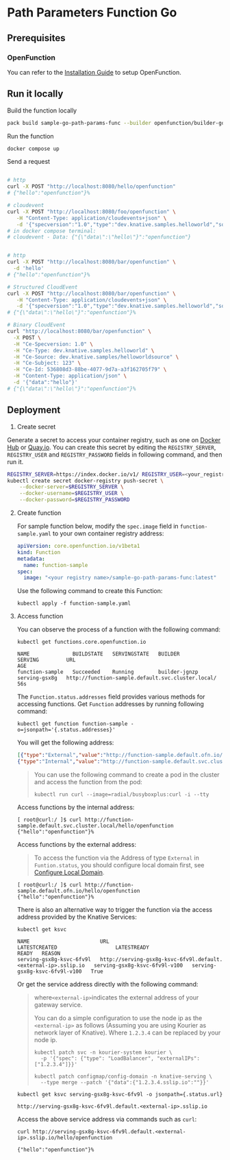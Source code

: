 # Path Parameters Function Go

## Prerequisites

### OpenFunction

You can refer to the [Installation Guide](https://github.com/OpenFunction/OpenFunction#install-openfunction) to setup OpenFunction.

## Run it locally

Build the function locally

```sh
pack build sample-go-path-params-func --builder openfunction/builder-go:v2.4.0-1.17 --env FUNC_NAME="pathParametersFunction"  --env FUNC_CLEAR_SOURCE=true
```

Run the function

```sh
docker compose up
```

Send a request

```sh

# http
curl -X POST "http://localhost:8080/hello/openfunction"
# {"hello":"openfunction"}%

# cloudevent
curl -X POST "http://localhost:8080/foo/openfunction" \
   -H "Content-Type: application/cloudevents+json" \
   -d '{"specversion":"1.0","type":"dev.knative.samples.helloworld","source":"dev.knative.samples/helloworldsource","id":"536808d3-88be-4077-9d7a-a3f162705f79","data":{"data":"hello"}}'
# in docker compose terminal:
# cloudevent - Data: {"{\"data\":\"hello\"}":"openfunction"}


# http
curl -X POST "http://localhost:8080/bar/openfunction" \
  -d 'hello'
# {"hello":"openfunction"}%

# Structured CloudEvent
curl -X POST "http://localhost:8080/bar/openfunction" \
   -H "Content-Type: application/cloudevents+json" \
   -d '{"specversion":"1.0","type":"dev.knative.samples.helloworld","source":"dev.knative.samples/helloworldsource","id":"536808d3-88be-4077-9d7a-a3f162705f79","data":{"data":"hello"}}'
# {"{\"data\":\"hello\"}":"openfunction"}%

# Binary CloudEvent
curl "http://localhost:8080/bar/openfunction" \
  -X POST \
  -H "Ce-Specversion: 1.0" \
  -H "Ce-Type: dev.knative.samples.helloworld" \
  -H "Ce-Source: dev.knative.samples/helloworldsource" \
  -H "Ce-Subject: 123" \
  -H "Ce-Id: 536808d3-88be-4077-9d7a-a3f162705f79" \
  -H "Content-Type: application/json" \
  -d '{"data":"hello"}'
# {"{\"data\":\"hello\"}":"openfunction"}%
```


## Deployment

1. Create secret

Generate a secret to access your container registry, such as one on [Docker Hub](https://hub.docker.com/) or [Quay.io](https://quay.io/).
You can create this secret by editing the ``REGISTRY_SERVER``, ``REGISTRY_USER`` and ``REGISTRY_PASSWORD`` fields in following command, and then run it.

  ```bash
  REGISTRY_SERVER=https://index.docker.io/v1/ REGISTRY_USER=<your_registry_user> REGISTRY_PASSWORD=<your_registry_password>
  kubectl create secret docker-registry push-secret \
      --docker-server=$REGISTRY_SERVER \
      --docker-username=$REGISTRY_USER \
      --docker-password=$REGISTRY_PASSWORD
  ```

2. Create function

   For sample function below, modify the ``spec.image`` field in ``function-sample.yaml`` to your own container registry address:

    ```yaml
    apiVersion: core.openfunction.io/v1beta1
    kind: Function
    metadata:
      name: function-sample
    spec:
      image: "<your registry name>/sample-go-path-params-func:latest"
    ```

   Use the following command to create this Function:

    ```shell
    kubectl apply -f function-sample.yaml
    ```

3. Access function

   You can observe the process of a function with the following command:

    ```shell
   kubectl get functions.core.openfunction.io
   
   NAME              BUILDSTATE   SERVINGSTATE   BUILDER         SERVING         URL                                                        AGE
   function-sample   Succeeded    Running        builder-jgnzp   serving-gsx8g   http://function-sample.default.svc.cluster.local/          56s
    ```

   The `Function.status.addresses` field provides various methods for accessing functions.
   Get `Function` addresses by running following command:
   ```shell
   kubectl get function function-sample -o=jsonpath='{.status.addresses}'
   ```
   You will get the following address:
   ```json
   [{"type":"External","value":"http://function-sample.default.ofn.io/"},
   {"type":"Internal","value":"http://function-sample.default.svc.cluster.local/"}]
   ```

   > You can use the following command to create a pod in the cluster and access the function from the pod:
   >
   > ```shell
   > kubectl run curl --image=radial/busyboxplus:curl -i --tty
   > ```
   Access functions by the internal address:
   ```shell
   [ root@curl:/ ]$ curl http://function-sample.default.svc.cluster.local/hello/openfunction
   {"hello":"openfunction"}%
   ```

   Access functions by the external address:
   > To access the function via the Address of type `External` in `Funtion.status`, you should configure local domain first, see [Configure Local Domain](https://openfunction.dev/docs/concepts/networking/local-domain).
   ```shell
   [ root@curl:/ ]$ curl http://function-sample.default.ofn.io/hello/openfunction
   {"hello":"openfunction"}%
   ```

   There is also an alternative way to trigger the function via the access address provided by the Knative Services:

    ```shell
    kubectl get ksvc
     
    NAME                       URL                                                            LATESTCREATED                   LATESTREADY                     READY   REASON
    serving-gsx8g-ksvc-6fv9l   http://serving-gsx8g-ksvc-6fv9l.default.<external-ip>.sslip.io   serving-gsx8g-ksvc-6fv9l-v100   serving-gsx8g-ksvc-6fv9l-v100   True
    ```
   
   Or get the service address directly with the following command:
   
   > where` <external-ip> `indicates the external address of your gateway service.
   >
   > You can do a simple configuration to use the node ip as the `<external-ip>` as follows  (Assuming you are using Kourier as network layer of Knative). Where `1.2.3.4` can be replaced by your node ip.
   >
   > ```shell
    > kubectl patch svc -n kourier-system kourier \
    >   -p '{"spec": {"type": "LoadBalancer", "externalIPs": ["1.2.3.4"]}}'
    > 
    > kubectl patch configmap/config-domain -n knative-serving \
    >   --type merge --patch '{"data":{"1.2.3.4.sslip.io":""}}'
    > ```
   
    ```shell
    kubectl get ksvc serving-gsx8g-ksvc-6fv9l -o jsonpath={.status.url}
     
    http://serving-gsx8g-ksvc-6fv9l.default.<external-ip>.sslip.io
    ```
   
   Access the above service address via commands such as ``curl``:
   
    ```shell
    curl http://serving-gsx8g-ksvc-6fv9l.default.<external-ip>.sslip.io/hello/openfunction
     
    {"hello":"openfunction"}% 
    ```